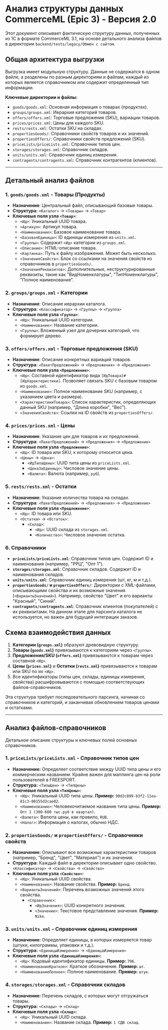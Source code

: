 # Анализ структуры данных CommerceML (Epic 3) - Версия 2.0

Этот документ описывает фактическую структуру данных, полученных из 1С в формате CommerceML 3.1, на основе детального анализа файлов в директории `backend/tests/legacy/Обмен с сайтом`.

## Общая архитектура выгрузки

Выгрузка имеет модульную структуру. Данные не содержатся в одном файле, а разделены по разным директориям и файлам, каждый из которых является справочником или содержит определенный тип информации.

**Ключевые директории и файлы:**

-   `goods/goods.xml`: Основная информация о товарах (продуктах).
-   `groups/groups.xml`: Иерархия категорий товаров.
-   `offers/offers.xml`: Торговые предложения (SKU), вариации товаров.
-   `prices/prices.xml`: Цены для каждого SKU.
-   `rests/rests.xml`: Остатки SKU на складах.
-   `propertiesGoods/`: Справочники свойств товаров и их значений.
-   `propertiesOffers/`: Справочники свойств предложений (SKU).
-   `priceLists/priceLists.xml`: Справочник типов цен.
-   `storages/storages.xml`: Справочник складов.
-   `units/units.xml`: Справочник единиц измерения.
-   `contragents/contragents.xml`: Справочник контрагентов (клиентов).

---

## Детальный анализ файлов

### 1. `goods/goods.xml` - Товары (Продукты)

-   **Назначение**: Центральный файл, описывающий базовые товары.
-   **Структура**: `<Каталог>` -> `<Товары>` -> `<Товар>`
-   **Ключевые поля узла `<Товар>`**:
    -   `<Ид>`: Уникальный UUID товара.
    -   `<Артикул>`: Артикул товара.
    -   `<Наименование>`: Базовое наименование товара.
    -   `<БазоваяЕдиница>`: ID единицы измерения из `units.xml`.
    -   `<Группы>`: Содержит `<Ид>` категории из `groups.xml`.
    -   `<Описание>`: HTML-описание товара.
    -   `<Картинка>`: Путь к файлу изображения. Может быть несколько.
    -   `<ЗначенияСвойств>`: Блок со ссылками на значения свойств из справочников в `propertiesGoods/`.
    -   `<ЗначенияРеквизитов>`: Дополнительные, неструктурированные реквизиты, такие как "ВидНоменклатуры", "ТипНоменклатуры", "Полное наименование".

### 2. `groups/groups.xml` - Категории

-   **Назначение**: Описание иерархии каталога.
-   **Структура**: `<Классификатор>` -> `<Группы>` -> `<Группа>`
-   **Ключевые поля узла `<Группа>`**:
    -   `<Ид>`: Уникальный UUID категории.
    -   `<Наименование>`: Название категории.
    -   `<Группы>`: Вложенный узел для дочерних категорий, что формирует дерево.

### 3. `offers/offers.xml` - Торговые предложения (SKU)

-   **Назначение**: Описание конкретных вариаций товаров.
-   **Структура**: `<ПакетПредложений>` -> `<Предложения>` -> `<Предложение>`
-   **Ключевые поля узла `<Предложение>`**:
    -   `<Ид>`: Составной идентификатор вида `[ИдТовара]#[ИдХарактеристики]`. Позволяет связать SKU с базовым товаром из `goods.xml`.
    -   `<Наименование>`: Полное наименование SKU (например, с указанием цвета и размера).
    -   `<ХарактеристикиТовара>`: Список характеристик, определяющих данный SKU (например, "Длина коробки", "Вес").
    -   `<ЗначенияСвойств>`: Ссылки на ID свойств из `propertiesOffers/`.

### 4. `prices/prices.xml` - Цены

-   **Назначение**: Указание цен для товаров и их предложений.
-   **Структура**: `<ПакетПредложений>` -> `<Предложения>` -> `<Предложение>`
-   **Ключевые поля узла `<Предложение>`**:
    -   `<Ид>`: ID товара или SKU, к которому относится цена.
    -   `<Цены>` -> `<Цена>`:
        -   `<ИдТипаЦены>`: UUID типа цены из `priceLists.xml`.
        -   `<ЦенаЗаЕдиницу>`: Числовое значение цены.
        -   `<Валюта>`: Валюта (например, `руб`).

### 5. `rests/rests.xml` - Остатки

-   **Назначение**: Указание количества товара на складах.
-   **Структура**: `<ПакетПредложений>` -> `<Предложения>` -> `<Предложение>`
-   **Ключевые поля узла `<Предложение>`**:
    -   `<Ид>`: ID товара или SKU.
    -   `<Остатки>` -> `<Остаток>`:
        -   `<Склад>`:
            -   `<Ид>`: UUID склада из `storages.xml`.
            -   `<Количество>`: Числовое значение остатка.

### 6. Справочники

-   **`priceLists/priceLists.xml`**: Справочник типов цен. Содержит ID и наименования (например, "РРЦ", "Опт 1").
-   **`storages/storages.xml`**: Справочник складов. Содержит ID и наименования складов.
-   **`units/units.xml`**: Справочник единиц измерения (шт, кг, м и т.д.).
-   **`propertiesGoods/` и `propertiesOffers/`**: Директории с XML-файлами, описывающими свойства и их возможные значения (`<ВариантыЗначений>`). Например, свойство "Цвет" и его варианты "Красный", "Синий".
-   **`contragents/contragents.xml`**: Справочник клиентов (покупателей) с их реквизитами. На данном этапе для парсинга каталога не используется, но важен для будущей интеграции заказов.

## Схема взаимодействия данных

1.  **Категории (`groups.xml`)** образуют древовидную структуру.
2.  **Товары (`goods.xml`)** привязываются к категориям через `<Группы>`.
3.  **Предложения/SKU (`offers.xml`)** привязываются к товарам через составной `<Ид>`.
4.  **Цены (`prices.xml`)** и **Остатки (`rests.xml`)** привязываются к товарам или SKU по их `<Ид>`.
5.  Все идентификаторы (типы цен, склады, единицы измерения, свойства) расшифровываются с помощью соответствующих файлов-справочников.

Эта структура требует последовательного парсинга, начиная со справочников и категорий, и заканчивая обновлением товаров ценами и остатками.

---

## Анализ файлов-справочников

Детальное описание структуры и ключевых полей основных справочников.

### 1. `priceLists/priceLists.xml` - Справочник типов цен

- **Назначение:** Определяет соответствие между UUID типа цены и его коммерческим названием. Крайне важен для маппинга цен на роли пользователей в FREESPORT.
- **Структура:** `<ТипыЦен>` -> `<ТипЦены>`
- **Ключевые поля узла `<ТипЦены>`:**
    -   `<Ид>`: Уникальный UUID типа цены. **Пример:** `90d2c899-b3f2-11ea-81c3-00155d3cae02`.
    -   `<Наименование>`: Человекочитаемое название типа цены. **Пример:** `Опт 1 (300-600 тыс.руб в квартал)`.
    -   `<Валюта>`: Валюта цены, как правило, `RUB`.
    -   `<Налог>`: Информация о налогах, обычно НДС.

### 2. `propertiesGoods/` и `propertiesOffers/` - Справочники свойств

- **Назначение:** Описывают все возможные характеристики товаров (например, "Бренд", "Цвет", "Материал") и их значения.
- **Структура:** Каждый файл в директории описывает одно свойство. `<Классификатор>` -> `<Свойства>` -> `<Свойство>`
- **Ключевые поля узла `<Свойство>`:**
    -   `<Ид>`: Уникальный UUID свойства.
    -   `<Наименование>`: Название свойства. **Пример:** `Бренд`.
    -   `<ВариантыЗначений>`: Перечень возможных значений этого свойства.
        -   `<Справочник>`:
            -   `<ИдЗначения>`: UUID конкретного значения.
            -   `<Значение>`: Текстовое представление значения. **Пример:** `Nike`.

### 3. `units/units.xml` - Справочник единиц измерения

- **Назначение:** Определяет единицы, в которых измеряется товар (штуки, килограммы, упаковки и т.д.).
- **Структура:** `<ЕдиницыИзмерения>` -> `<ЕдиницаИзмерения>`
- **Ключевые поля узла `<ЕдиницаИзмерения>`:**
    -   `<Ид>`: Кодовый идентификатор единицы. **Пример:** `796`.
    -   `<НаименованиеКраткое>`: Краткое обозначение. **Пример:** `шт`.
    -   `<НаименованиеПолное>`: Полное наименование. **Пример:** `штук`.

### 4. `storages/storages.xml` - Справочник складов

- **Назначение:** Перечень складов, с которых могут отгружаться товары.
- **Структура:** `<Склады>` -> `<Склад>`
- **Ключевые поля узла `<Склад>`:**
    -   `<Ид>`: Уникальный UUID склада.
    -   `<Наименование>`: Название склада. **Пример:** `1 СДВ склад`.